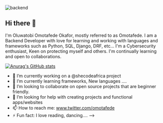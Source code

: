 ![backend](https://github.com/Omotafede/Omotafede/assets/130931545/803fdc93-fb66-40da-be2a-32bb8b71ac0a)

## Hi there 👋
I'm Oluwatobi Omotafede Okafor, mostly referred to as Omotafede. 
I am a Backend Developer with love for learning and working with languages and frameworks such as Python, SQL, Django, DRF, etc... 
I'm a Cybersecurity enthusiast, Keen on protecting myself and others. I'm continually learning and open to collaborations.


[![Anurag's GitHub stats](https://github-readme-stats.vercel.app/api?username=omotafede)](https://github.com/anuraghazra/github-readme-stats)

- 🔭 I’m currently working on a @shecodeafrica project
- 🌱 I’m currently learning frameworks, New languages ....
- 👯 I’m looking to collaborate on open source projects that are beginner friendly.
- 🤔 I’m looking for help with creating projects and functional apps/websites
- 📫 How to reach me: www.twitter.com/omotafede
- ⚡ Fun fact: I love reading, dancing....
-->

